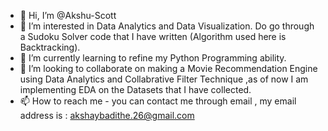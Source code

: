 - 👋 Hi, I’m @Akshu-Scott
- 👀 I’m interested in Data Analytics and Data Visualization. Do go through a Sudoku Solver code that I have written (Algorithm used here is Backtracking).
- 🌱 I’m currently learning to refine my Python Programming ability.
- 💞️ I’m looking to collaborate on making a Movie Recommendation Engine using Data Analytics and Collabrative Filter Technique ,as of now I am implementing EDA on the Datasets that I have collected.
- 📫 How to reach me  - you can contact me through email , my email address is : akshaybadithe.26@gmail.com

<!---
Akshu-Scott/Akshu-Scott is a ✨ special ✨ repository because its `README.md` (this file) appears on your GitHub profile.
You can click the Preview link to take a look at your changes.
--->
